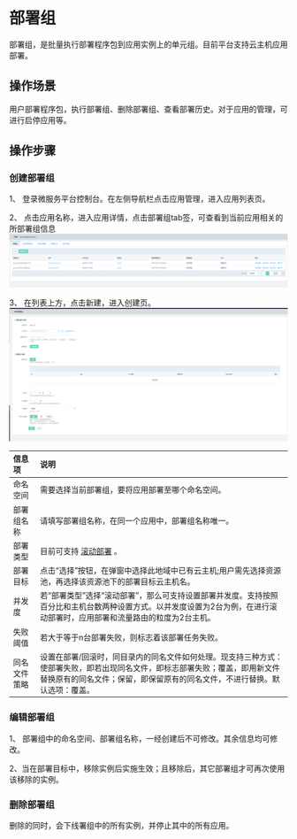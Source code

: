 #  部署组
部署组，是批量执行部署程序包到应用实例上的单元组。目前平台支持云主机应用部署。

## 操作场景

用户部署程序包，执行部署组、删除部署组、查看部署历史。对于应用的管理，可进行启停应用等。

## 操作步骤
### 创建部署组
1、	登录微服务平台控制台。在左侧导航栏点击应用管理，进入应用列表页。

2、	点击应用名称，进入应用详情，点击部署组tab签，可查看到当前应用相关的所部署组信息
![](../../../../../image/Internet-Middleware/JD-Distributed-Service-Framework/app-bsz-list.png)


3、	在列表上方，点击新建，进入创建页。
![](../../../../../image/Internet-Middleware/JD-Distributed-Service-Framework/app-bsz-xj.png)

| 信息项 | 说明  |
| :- | :- |
| 命名空间 | 需要选择当前部署组，要将应用部署至哪个命名空间。 |
| 部署组名称 | 请填写部署组名称，在同一个应用中，部署组名称唯一。 |
| 部署类型 | 目前可支持 [滚动部署](../../../../Developer-Tools/CodeDeploy/Operation-Guide/Deployment-Type.md)  。 |
| 部署目标  | 点击“选择”按钮，在弹窗中选择此地域中已有云主机;用户需先选择资源池，再选择该资源池下的部署目标云主机名。 |
| 并发度 |  若“部署类型”选择“滚动部署”，那么可支持设置部署并发度。支持按照百分比和主机台数两种设置方式。以并发度设置为2台为例，在进行滚动部署时，应用部署和流量路由的粒度为2台主机。 |
| 失败阈值 |  若大于等于n台部署失败，则标志着该部署任务失败。 |
| 同名文件策略 | 设置在部署/回滚时，同目录内的同名文件如何处理。现支持三种方式：使部署失败，即若出现同名文件，即标志部署失败；覆盖，即用新文件替换原有的同名文件；保留，即保留原有的同名文件，不进行替换。默认选项：覆盖。 |


### 编辑部署组
1、 部署组中的命名空间、部署组名称，一经创建后不可修改。其余信息均可修改。

2、当在部署目标中，移除实例后实施生效；且移除后，其它部署组才可再次使用该移除的实例。



### 删除部署组

删除的同时，会下线署组中的所有实例，并停止其中的所有应用。



